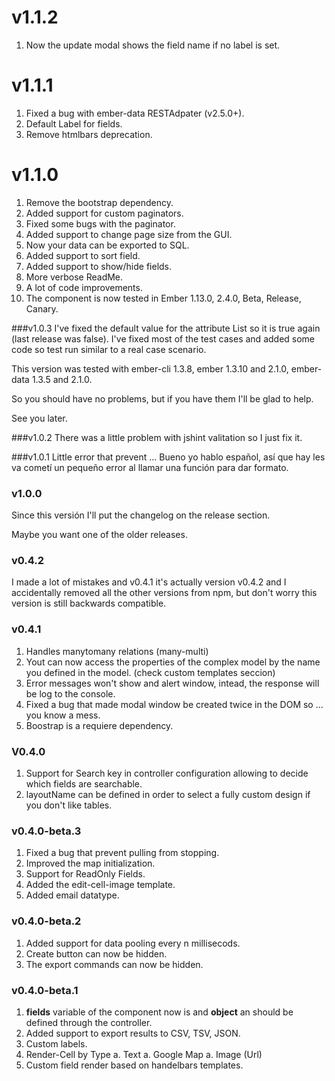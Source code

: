 # v1.1.2
1. Now the update modal shows the field name if no label is set.

# v1.1.1
1. Fixed a bug with ember-data RESTAdpater (v2.5.0+).
1. Default Label for fields.
1. Remove htmlbars deprecation.

# v1.1.0
1. Remove the bootstrap dependency.
1. Added support for custom paginators.
1. Fixed some bugs with the paginator.
1. Added support to change page size from the GUI.
1. Now your data can be exported to SQL.
1. Added support to sort field.
1. Added support  to show/hide fields.
1. More verbose ReadMe.
1. A lot of code improvements.
1. The component is now tested in Ember 1.13.0, 2.4.0, Beta, Release, Canary.

###v1.0.3
I've fixed the default value for the attribute List so it is true again (last release was false).
I've fixed most of the test cases and added some code so test run similar to a real case scenario.

This version was tested with ember-cli 1.3.8, ember 1.3.10 and 2.1.0, ember-data 1.3.5 and 2.1.0.

So you should have no problems, but if you have them I'll be glad to help.

See you later.

###v1.0.2
There was a little problem with jshint valitation so I just fix it.

###v1.0.1
Little error that prevent ... Bueno yo hablo español, así que hay les va cometí un pequeño error al llamar una función para dar formato.

### v1.0.0
Since this versión I'll put the changelog on the release section.

Maybe you want one of the older releases.
### v0.4.2
I made a lot of mistakes and v0.4.1 it's actually version v0.4.2 and I accidentally removed all the other versions from npm, but don't worry this version is still backwards compatible.

### v0.4.1
1. Handles manytomany relations (many-multi)
2. Yout can now access the properties of the complex model by the name you defined in the model. (check custom templates seccion)
3. Error messages won't show and alert window, intead, the response will be log to the console.
4. Fixed a bug that made modal window be created twice in the DOM so ... you know a mess.
5. Boostrap is a requiere dependency.

### V0.4.0
1. Support for Search key in controller configuration allowing to decide which fields are searchable.
2. layoutName can be defined in order to select a fully custom design if you don't like tables.

### v0.4.0-beta.3
1. Fixed a bug that prevent pulling from stopping.
2. Improved the map initialization.
3. Support for ReadOnly Fields.
4. Added the edit-cell-image template.
5. Added email datatype.

### v0.4.0-beta.2
1. Added support for data pooling every n millisecods.
2. Create button can now be hidden.
3. The export commands can now be hidden.

### v0.4.0-beta.1
1. **fields** variable of the component now is and **object** an should be defined through the controller.
1. Added support to export results to CSV, TSV, JSON.
1. Custom labels.
1. Render-Cell by Type
	a. Text
	a. Google Map
	a. Image (Url)
1. Custom field render based on handelbars templates.